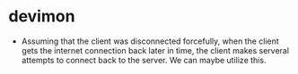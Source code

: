 devimon
=======

* Assuming that the client was disconnected forcefully, when the client gets the internet connection back later in time, the client makes serveral attempts to connect back to the server. We can maybe utilize this.
